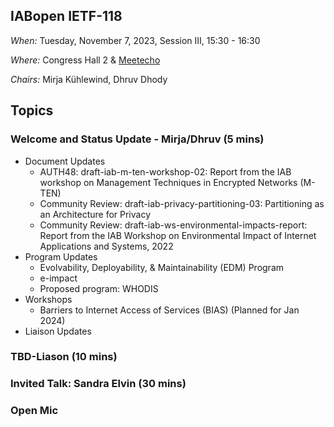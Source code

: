 ## IABopen IETF-118

*When:* Tuesday, November 7, 2023, Session III, 15:30 - 16:30	

*Where:* Congress Hall 2 & [Meetecho](https://meetecho.ietf.org/client/?session=31696)

*Chairs:* Mirja Kühlewind, Dhruv Dhody


## Topics

### Welcome and Status Update - Mirja/Dhruv (5 mins)
* Document Updates
    - AUTH48: draft-iab-m-ten-workshop-02: Report from the IAB workshop on Management Techniques in Encrypted Networks (M-TEN)
    - Community Review: draft-iab-privacy-partitioning-03: Partitioning as an Architecture for Privacy
    - Community Review: draft-iab-ws-environmental-impacts-report: Report from the IAB Workshop on Environmental Impact of Internet Applications and Systems, 2022
* Program Updates
    - Evolvability, Deployability, & Maintainability (EDM) Program
    - e-impact
    - Proposed program: WHODIS
* Workshops
    - Barriers to Internet Access of Services (BIAS) (Planned for Jan 2024)
* Liaison Updates
  
### TBD-Liason (10 mins)

### Invited Talk: Sandra Elvin (30 mins)

### Open Mic
